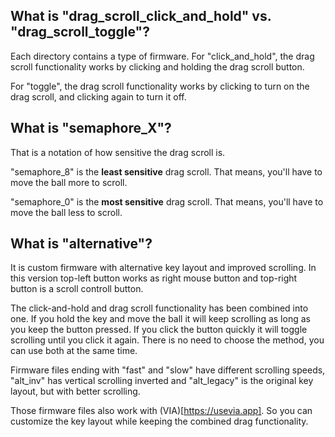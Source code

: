 ## What is "drag_scroll_click_and_hold" vs. "drag_scroll_toggle"?

Each directory contains a type of firmware. For "click_and_hold", the drag scroll functionality works by clicking and holding the drag scroll button.

For "toggle", the drag scroll functionality works by clicking to turn on the drag scroll, and clicking again to turn it off.

## What is "semaphore_X"?

That is a notation of how sensitive the drag scroll is.

"semaphore_8" is the **least sensitive** drag scroll. That means, you'll have to move the ball more to scroll.

"semaphore_0" is the **most sensitive** drag scroll. That means, you'll have to move the ball less to scroll.

## What is "alternative"?

It is custom firmware with alternative key layout and improved scrolling. In this version top-left button works as right mouse button and top-right button is a scroll controll button.

The click-and-hold and drag scroll functionality has been combined into one. If you hold the key and move the ball it will keep scrolling as long as you keep the button pressed. If you click the button quickly it will toggle scrolling until you click it again. There is no need to choose the method, you can use both at the same time.

Firmware files ending with "fast" and "slow" have different scrolling speeds, "alt_inv" has vertical scrolling inverted and "alt_legacy" is the original key layout, but with better scrolling.

Those firmware files also work with (VIA)[https://usevia.app]. So you can customize the key layout while keeping the combined drag functionality.

